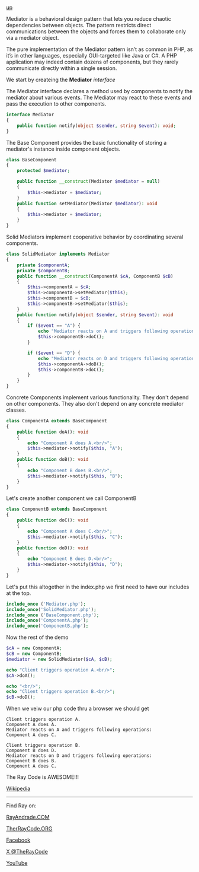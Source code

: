 [up](../README.md)

Mediator is a behavioral design pattern that lets you reduce chaotic dependencies between objects. 
The pattern restricts direct communications between the objects and forces them to collaborate only via a mediator object.

The pure implementation of the Mediator pattern isn’t as common in PHP, as it’s in other languages, especially GUI-targeted like Java or C#. 
A PHP application may indeed contain dozens of components, but they rarely communicate directly within a single session.

We start by createing the **Mediator** *interface*

The Mediator interface declares a method used by components to notify the mediator about various events. 
The Mediator may react to these events and pass the execution to other components.
 
```php
interface Mediator
{
    public function notify(object $sender, string $event): void;
}
```

The Base Component provides the basic functionality of storing a mediator's  instance inside component objects.
```php
class BaseComponent
{
    protected $mediator;

    public function __construct(Mediator $mediator = null)
    {
        $this->mediator = $mediator;
    }
    public function setMediator(Mediator $mediator): void
    {
        $this->mediator = $mediator;
    }
}
```

 Solid Mediators implement cooperative behavior by coordinating several  components.


```php
class SolidMediator implements Mediator
{
    private $componentA;
    private $componentB;
    public function __construct(ComponentA $cA, ComponentB $cB)
    {
        $this->componentA = $cA;
        $this->componentA->setMediator($this);
        $this->componentB = $cB;
        $this->componentB->setMediator($this);
    }
    public function notify(object $sender, string $event): void
    {
        if ($event == "A") {
            echo "Mediator reacts on A and triggers following operations:<br/>";
            $this->componentB->doC();
        }

        if ($event == "D") {
            echo "Mediator reacts on D and triggers following operations:<br/>";
            $this->componentA->doB();
            $this->componentB->doC();
        }
    }
}
```

Concrete Components implement various functionality. 
They don't depend on other components. 
They also don't depend on any concrete mediator classes.
```php
class ComponentA extends BaseComponent
{
    public function doA(): void
    {
        echo "Component A does A.<br/>";
        $this->mediator->notify($this, "A");
    }
    public function doB(): void
    {
        echo "Component B does B.<br/>";
        $this->mediator->notify($this, "B");
    }
}
```
Let's create another component we call ComponentB
```php
class ComponentB extends BaseComponent
{
    public function doC(): void
    {
        echo "Component A does C.<br/>";
        $this->mediator->notify($this, "C");
    }
    public function doD(): void
    {
        echo "Component B does D.<br/>";
        $this->mediator->notify($this, "D");
    }
}
```

Let's put this altogether in the index.php we first need to have our includes at the top.

```php
include_once ('Mediator.php');
include_once('SolidMediator.php');
include_once ('BaseComponent.php');
include_once('ComponentA.php');
include_once('ComponentB.php');
```

Now the rest of the demo
```php
$cA = new ComponentA;
$cB = new ComponentB;
$mediator = new SolidMediator($cA, $cB);

echo "Client triggers operation A.<br/>";
$cA->doA();

echo "<br/>";
echo "Client triggers operation B.<br/>";
$cB->doD();
```
When we veiw our php code thru a browser we should get

```run
Client triggers operation A.
Component A does A.
Mediator reacts on A and triggers following operations:
Component A does C.

Client triggers operation B.
Component B does D.
Mediator reacts on D and triggers following operations:
Component B does B.
Component A does C.
```

The Ray Code is AWESOME!!!


[Wikipedia](https://en.wikipedia.org/wiki/Mediator_pattern)

----------------------------------------------------------------------------------------------------

Find Ray on:

[RayAndrade.COM](https://www.RayAndrade.com)

[TherRayCode.ORG](https://www.TheRayCode.org)

[Facebook](https://www.facebook.com/TheRayCode/)

[X @TheRayCode](https://www.x.com/TheRayCode/)

[YouTube](https://www.youtube.com/TheRayCode/)


